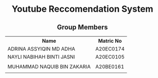 <h1 align='center'>Youtube Reccomendation System</h1>
<h2 align='center'>Group Members</h2>
<table align='center'>
  <tr>
    <th>Name</th>
    <th>Matric No</th>
  </tr>
  <tr>
    <td>ADRINA ASSYIQIN MD ADHA</td>
    <td>A20EC0174</td>
  </tr>
  <tr>
    <td>NAYLI NABIHAH BINTI JASNI	</td>
    <td>A20EC0105</td>
  </tr>
    <tr>
    <td></td>
    <td></td>
  </tr>
    <tr>
    <td>MUHAMMAD NAQUIB BIN ZAKARIA</td>
    <td>A20BE0161</td>
  </tr>
  </tr>
    <tr>
    <td></td>
    <td></td>
  </tr>
</table>
